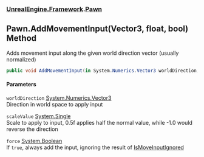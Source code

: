 ### [UnrealEngine.Framework](UnrealEngine_Framework.md 'UnrealEngine.Framework').[Pawn](Pawn.md 'UnrealEngine.Framework.Pawn')
## Pawn.AddMovementInput(Vector3, float, bool) Method
Adds movement input along the given world direction vector (usually normalized)  
```csharp
public void AddMovementInput(in System.Numerics.Vector3 worldDirection, float scaleValue=1f, bool force=false);
```
#### Parameters
<a name='UnrealEngine_Framework_Pawn_AddMovementInput(System_Numerics_Vector3_float_bool)_worldDirection'></a>
`worldDirection` [System.Numerics.Vector3](https://docs.microsoft.com/en-us/dotnet/api/System.Numerics.Vector3 'System.Numerics.Vector3')  
Direction in world space to apply input
  
<a name='UnrealEngine_Framework_Pawn_AddMovementInput(System_Numerics_Vector3_float_bool)_scaleValue'></a>
`scaleValue` [System.Single](https://docs.microsoft.com/en-us/dotnet/api/System.Single 'System.Single')  
Scale to apply to input, 0.5f applies half the normal value, while -1.0 would reverse the direction
  
<a name='UnrealEngine_Framework_Pawn_AddMovementInput(System_Numerics_Vector3_float_bool)_force'></a>
`force` [System.Boolean](https://docs.microsoft.com/en-us/dotnet/api/System.Boolean 'System.Boolean')  
If `true`, always add the input, ignoring the result of [IsMoveInputIgnored](Controller_IsMoveInputIgnored.md 'UnrealEngine.Framework.Controller.IsMoveInputIgnored')
  
